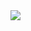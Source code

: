 <img type="text/javascript" src="../../../../r89shi/r89shi.github.io/blob/master/133.gif?raw=true">
